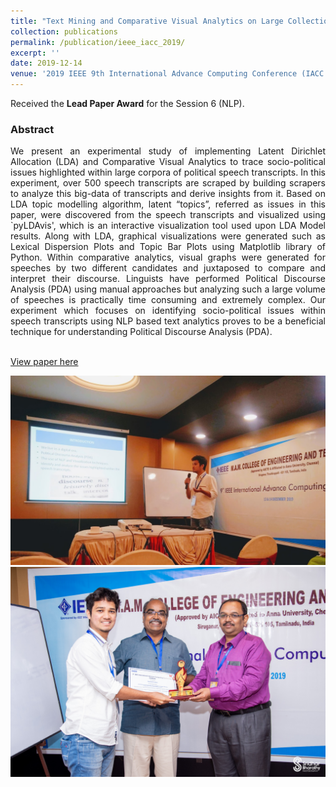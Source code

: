 ```yaml
---
title: "Text Mining and Comparative Visual Analytics on Large Collection of Speeches to Trace Socio-Political Issues"
collection: publications
permalink: /publication/ieee_iacc_2019/
excerpt: ''
date: 2019-12-14
venue: '2019 IEEE 9th International Advance Computing Conference (IACC 2019)'
---
```

<div style="text-align: justify">
  
Received the <strong>Lead Paper Award</strong> for the Session 6 (NLP).

<h3>Abstract</h3>

We present an experimental study of implementing Latent Dirichlet Allocation (LDA) and Comparative Visual Analytics to trace socio-political issues highlighted within large corpora of political speech transcripts. In this experiment, over 500 speech transcripts are scraped by building scrapers to analyze this big-data of transcripts and derive insights from it. Based on LDA topic modelling algorithm, latent “topics”, referred as issues in this paper, were discovered from the speech transcripts and visualized using `pyLDAvis', which is an interactive visualization tool used upon LDA Model results. Along with LDA, graphical visualizations were generated such as Lexical Dispersion Plots and Topic Bar Plots using Matplotlib library of Python. Within comparative analytics, visual graphs were generated for speeches by two different candidates and juxtaposed to compare and interpret their discourse. Linguists have performed Political Discourse Analysis (PDA) using manual approaches but analyzing such a large volume of speeches is practically time consuming and extremely complex. Our experiment which focuses on identifying socio-political issues within speech transcripts using NLP based text analytics proves to be a beneficial technique for understanding Political Discourse Analysis (PDA).
<br><br>

[View paper here](https://ieeexplore.ieee.org/abstract/document/8971605)

</div>
<img src = '/images/Talk.jpg'>
<img src = '/images/Certificate.jpg'>
